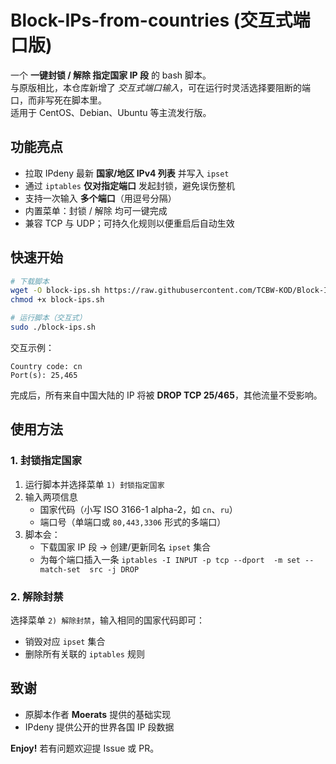 # Block-IPs-from-countries (交互式端口版)

一个 **一键封锁 / 解除 指定国家 IP 段** 的 bash 脚本。  
与原版相比，本仓库新增了 *交互式端口输入*，可在运行时灵活选择要阻断的端口，而非写死在脚本里。  
适用于 CentOS、Debian、Ubuntu 等主流发行版。

## 功能亮点
- 拉取 IPdeny 最新 **国家/地区 IPv4 列表** 并写入 `ipset`  
- 通过 `iptables` **仅对指定端口** 发起封锁，避免误伤整机  
- 支持一次输入 **多个端口**（用逗号分隔）  
- 内置菜单：封锁 / 解除 均可一键完成  
- 兼容 TCP 与 UDP；可持久化规则以便重启后自动生效  

## 快速开始

```bash
# 下载脚本
wget -O block-ips.sh https://raw.githubusercontent.com/TCBW-KOD/Block-IPs-from-countries/refs/heads/master/block-ips.sh
chmod +x block-ips.sh

# 运行脚本（交互式）
sudo ./block-ips.sh
```

交互示例：

```
Country code: cn
Port(s): 25,465
```

完成后，所有来自中国大陆的 IP 将被 **DROP TCP 25/465**，其他流量不受影响。

## 使用方法

### 1. 封锁指定国家
1. 运行脚本并选择菜单 `1) 封锁指定国家`
2. 输入两项信息  
   - 国家代码（小写 ISO 3166-1 alpha-2，如 `cn`、`ru`）  
   - 端口号（单端口或 `80,443,3306` 形式的多端口）
3. 脚本会：  
   - 下载国家 IP 段 → 创建/更新同名 `ipset` 集合  
   - 为每个端口插入一条 `iptables -I INPUT -p tcp --dport  -m set --match-set  src -j DROP`

### 2. 解除封禁
选择菜单 `2) 解除封禁`，输入相同的国家代码即可：  
- 销毁对应 `ipset` 集合  
- 删除所有关联的 `iptables` 规则

## 致谢
- 原脚本作者 **Moerats** 提供的基础实现  
- IPdeny 提供公开的世界各国 IP 段数据  

**Enjoy!** 若有问题欢迎提 Issue 或 PR。
